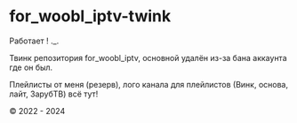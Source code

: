 # for_woobl_iptv-twink
Работает ! ._.

Твинк репозитория for_woobl_iptv, основной удалён из-за бана аккаунта где он был.

Плейлисты от меня (резерв), лого канала для плейлистов (Винк, основа, лайт, ЗарубТВ) всё тут!

© 2022 - 2024